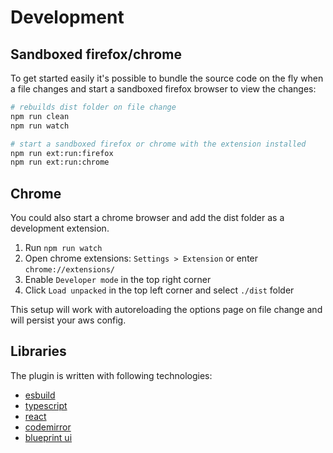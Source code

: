 # Development 

## Sandboxed firefox/chrome

To get started easily it's possible to bundle the source code on the fly when a file changes and start a sandboxed firefox browser to view the changes:

```bash
# rebuilds dist folder on file change
npm run clean
npm run watch 

# start a sandboxed firefox or chrome with the extension installed
npm run ext:run:firefox 
npm run ext:run:chrome
```

## Chrome

You could also start a chrome browser and add the dist folder as a development extension. 

1. Run `npm run watch`
1. Open chrome extensions: `Settings > Extension` or enter `chrome://extensions/`
1. Enable `Developer mode` in the top right corner
1. Click `Load unpacked` in the top left corner and select `./dist` folder

This setup will work with autoreloading the options page on file change and will persist your aws config.

## Libraries

The plugin is written with following technologies:

* [esbuild](https://esbuild.github.io/)
* [typescript](https://www.typescriptlang.org/)
* [react](https://reactjs.org/) 
* [codemirror](https://codemirror.net/)
* [blueprint ui](https://blueprintjs.com/docs/)
